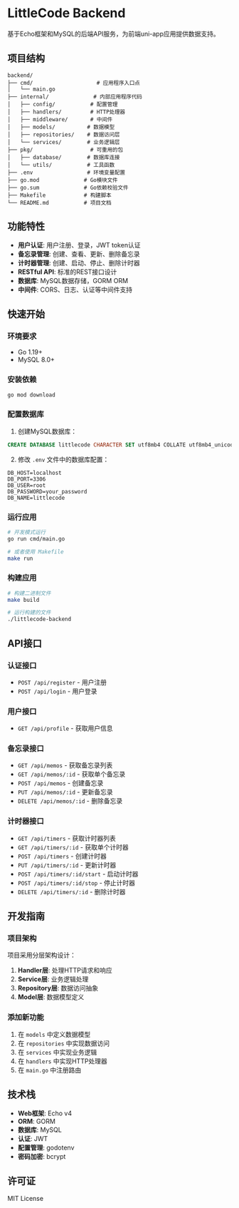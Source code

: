 # LittleCode Backend

基于Echo框架和MySQL的后端API服务，为前端uni-app应用提供数据支持。

## 项目结构

```
backend/
├── cmd/                    # 应用程序入口点
│   └── main.go
├── internal/              # 内部应用程序代码
│   ├── config/           # 配置管理
│   ├── handlers/         # HTTP处理器
│   ├── middleware/       # 中间件
│   ├── models/          # 数据模型
│   ├── repositories/    # 数据访问层
│   └── services/        # 业务逻辑层
├── pkg/                  # 可重用的包
│   ├── database/        # 数据库连接
│   └── utils/           # 工具函数
├── .env                 # 环境变量配置
├── go.mod              # Go模块文件
├── go.sum              # Go依赖校验文件
├── Makefile            # 构建脚本
└── README.md           # 项目文档
```

## 功能特性

- **用户认证**: 用户注册、登录，JWT token认证
- **备忘录管理**: 创建、查看、更新、删除备忘录
- **计时器管理**: 创建、启动、停止、删除计时器
- **RESTful API**: 标准的REST接口设计
- **数据库**: MySQL数据存储，GORM ORM
- **中间件**: CORS、日志、认证等中间件支持

## 快速开始

### 环境要求

- Go 1.19+
- MySQL 8.0+

### 安装依赖

```bash
go mod download
```

### 配置数据库

1. 创建MySQL数据库：
```sql
CREATE DATABASE littlecode CHARACTER SET utf8mb4 COLLATE utf8mb4_unicode_ci;
```

2. 修改 `.env` 文件中的数据库配置：
```env
DB_HOST=localhost
DB_PORT=3306
DB_USER=root
DB_PASSWORD=your_password
DB_NAME=littlecode
```

### 运行应用

```bash
# 开发模式运行
go run cmd/main.go

# 或者使用 Makefile
make run
```

### 构建应用

```bash
# 构建二进制文件
make build

# 运行构建的文件
./littlecode-backend
```

## API接口

### 认证接口

- `POST /api/register` - 用户注册
- `POST /api/login` - 用户登录

### 用户接口

- `GET /api/profile` - 获取用户信息

### 备忘录接口

- `GET /api/memos` - 获取备忘录列表
- `GET /api/memos/:id` - 获取单个备忘录
- `POST /api/memos` - 创建备忘录
- `PUT /api/memos/:id` - 更新备忘录
- `DELETE /api/memos/:id` - 删除备忘录

### 计时器接口

- `GET /api/timers` - 获取计时器列表
- `GET /api/timers/:id` - 获取单个计时器
- `POST /api/timers` - 创建计时器
- `PUT /api/timers/:id` - 更新计时器
- `POST /api/timers/:id/start` - 启动计时器
- `POST /api/timers/:id/stop` - 停止计时器
- `DELETE /api/timers/:id` - 删除计时器

## 开发指南

### 项目架构

项目采用分层架构设计：

1. **Handler层**: 处理HTTP请求和响应
2. **Service层**: 业务逻辑处理
3. **Repository层**: 数据访问抽象
4. **Model层**: 数据模型定义

### 添加新功能

1. 在 `models` 中定义数据模型
2. 在 `repositories` 中实现数据访问
3. 在 `services` 中实现业务逻辑
4. 在 `handlers` 中实现HTTP处理器
5. 在 `main.go` 中注册路由

## 技术栈

- **Web框架**: Echo v4
- **ORM**: GORM
- **数据库**: MySQL
- **认证**: JWT
- **配置管理**: godotenv
- **密码加密**: bcrypt

## 许可证

MIT License
